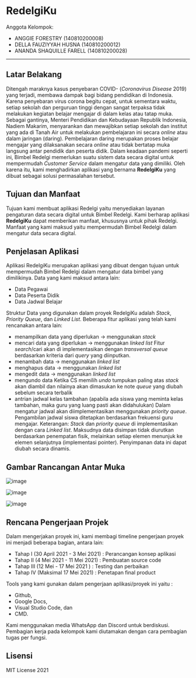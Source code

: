 # RedelgiKu

Anggota Kelompok:
* ANGGIE FORESTRY (140810200008)
* DELLA FAUZIYYAH HUSNA (140810200012)
* ANANDA SHAQUILLE FARELL (140810200028)
---
## Latar Belakang
Ditengah maraknya kasus penyebaran COVID- (*Coronavirus Disease* 2019) yang terjadi, membawa dampak bagi bidang pendidikan di Indonesia. Karena penyebaran virus corona begitu cepat, untuk sementara waktu, setiap sekolah dan perguruan tinggi dengan sangat terpaksa tidak melakukan kegiatan belajar mengajar di dalam kelas atau tatap muka. Sebagai gantinya, Menteri Pendidikan dan Kebudayaan Republik Indonesia, Nadiem Makarim, menyarankan dan mewajibkan setiap sekolah dan institut yang ada di Tanah Air untuk melakukan pembelajaran ini secara *online* atau dalam jaringan (daring). 
Pembelajaran daring merupakan proses belajar mengajar yang dilaksanakan secara *online* atau tidak bertatap muka langsung antar pendidik dan peserta didik. Dalam keadaan pandemi seperti ini, Bimbel Redelgi memerlukan suatu sistem data secara digital untuk mempermudah *Customer Service* dalam mengatur data yang dimiliki. Oleh karena itu, kami menghadirkan aplikasi yang bernama **RedelgiKu** yang dibuat sebagai solusi permasalahan tersebut.


## Tujuan dan Manfaat
Tujuan kami membuat aplikasi Redelgi yaitu menyediakan layanan pengaturan data secara digital untuk Bimbel Redelgi. Kami berharap aplikasi **RedelgiKu** dapat memberikan manfaat, khususnya untuk pihak Redelgi. Manfaat yang kami maksud yaitu mempermudah Bimbel Redelgi dalam mengatur data secara digital.


## Penjelasan Aplikasi
Aplikasi RedelgiKu merupakan aplikasi yang dibuat dengan tujuan untuk mempermudah Bimbel Redelgi dalam mengatur data bimbel yang dimilikinya. Data yang kami maksud antara lain:
- Data Pegawai
- Data Peserta Didik
- Data Jadwal Belajar

Struktur Data yang digunakan dalam proyek RedelgiKu adalah *Stack*, *Priority Queue*, dan *Linked List*. Beberapa fitur aplikasi yang telah kami rencanakan antara lain:
- menampilkan data yang diperlukan -> menggunakan *stack*
- mencari data yang diperlukan -> menggunakan *linked list*
Fitur *search*/cari akan di implementasikan dengan *transversal queue* berdasarkan kriteria dari *query* yang diinputkan.
- menambah data -> menggunakan *linked list*
- menghapus data -> menggunakan *linked list*
- mengedit data -> menggunakan *linked list*
- mengundo data 
Ketika CS memilih *undo* tumpukan paling atas *stack* akan diambil dan nilainya akan dimasukan ke note *queue* yang diubah sebelum secara terbalik
- antrian jadwal kelas tambahan (apabila ada siswa yang meminta kelas tambahan, maka guru yang luang pasti akan didahulukan)
Dalam mengatur jadwal akan diimplementasikan menggunakan *priority queue*. Pengambilan jadwal siswa ditetapkan berdasarkan frekuensi guru mengajar. 
Keterangan:
*Stack* dan *priority queue* di implementasikan dengan cara *Linked list*. Maksudnya data disimpan tidak diurutkan berdasarkan penempatan fisik, melainkan setiap elemen menunjuk ke elemen selanjutnya (implementasi pointer). Penyimpanan data ini dapat diubah secara dinamis.

## Gambar Rancangan Antar Muka
<!--
Buat rancangan antar muka selengkap mungkin sesuai fungsi aplikasinya. rancangan antar muka
diusahakan serapih dan seindah mungkin. tools yang digunakan dalam pembuatan rancangan gambar
dibebaskan sesuai kreatifitas kalian
!-->
![image](https://user-images.githubusercontent.com/79789750/116955287-4d8f5400-acbc-11eb-9ec1-4097a6756a92.png)

![image](https://user-images.githubusercontent.com/79789750/116956447-7f55ea00-acbf-11eb-9041-54a000aa0d0e.png)

![image](https://user-images.githubusercontent.com/79789750/116956456-854bcb00-acbf-11eb-9615-c455fb4b30e3.png)






## Rencana Pengerjaan Projek
Dalam mengerjakan proyek ini, kami membagi timeline pengerjaan proyek ini menjadi beberapa bagian, antara lain:
- Tahap I (30 April 2021 - 3 Mei 2021)	: Perancangan konsep aplikasi 
- Tahap II (4 Mei 2021 - 11 Mei 2021)	: Pembuatan source code
- Tahap III (12 Mei - 17 Mei 2021 )	: Testing dan perbaikan
- Tahap IV (Maksimal 17 Mei 2021)	: Penetapan final product

Tools yang kami gunakan dalam pengerjaan aplikasi/proyek ini yaitu :
- Github, 
- Google Docs, 
- Visual Studio Code, dan 
- CMD. 

Kami menggunakan media WhatsApp dan Discord untuk berdiskusi. Pembagian kerja pada kelompok kami diutamakan dengan cara pembagian tugas per fungsi. 



## Lisensi

MIT License 2021
